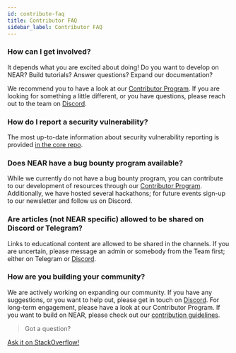 ```yaml
---
id: contribute-faq
title: Contributor FAQ
sidebar_label: Contributor FAQ
---
```


### How can I get involved?
It depends what you are excited about doing! Do you want to develop on NEAR? Build tutorials? Answer questions? Expand our documentation? 

We recommend you to have a look at our [Contributor Program](https://near.org/community/). If you are looking for something a little different, or you have questions, please reach out to the team on [Discord](http://near.chat/).

### How do I report a security vulnerability?
The most up-to-date information about security vulnerability reporting is provided [in the core repo](https://github.com/near/nearcore/blob/master/SECURITY.md).

### Does NEAR have a bug bounty program available?
While we currently do not have a bug bounty program, you can contribute to our development of resources through our [Contributor Program](https://near.org/community/). Additionally, we have hosted several hackathons; for future events sign-up to our newsletter and follow us on Discord.

### Are articles (not NEAR specific) allowed to be shared on Discord or Telegram?
Links to educational content are allowed to be shared in the channels. If you are uncertain, please message an admin or somebody from the Team first; either on Telegram or [Discord](http://near.chat/).

### How are you building your community?
We are actively working on expanding our community. If you have any suggestions, or you want to help out, please get in touch on [Discord](http://near.chat/). For long-term engagement, please have a look at our Contributor Program. If you want to build on NEAR, please check out our [contribution guidelines](/docs/community/contribute/contribute-nearcore).

>Got a question?
<a href="https://stackoverflow.com/questions/tagged/nearprotocol">
  <h8>Ask it on StackOverflow!</h8></a>
